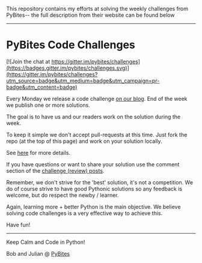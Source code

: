 This repository contains my efforts at solving the weekly challenges from PyBites--
the full description from their website can be found below

---------------------------------------------------------------------------------

# PyBites Code Challenges

[![Join the chat at https://gitter.im/pybites/challenges](https://badges.gitter.im/pybites/challenges.svg)](https://gitter.im/pybites/challenges?utm_source=badge&utm_medium=badge&utm_campaign=pr-badge&utm_content=badge)

Every Monday we release a code challenge [on our blog](http://pybit.es). 
End of the week we publish one or more solutions.

The goal is to have us and our readers work on the solution during the week.

To keep it simple we don't accept pull-requests at this time. 
Just fork the repo (at the top of this page) and work on your solution locally.

See [here](https://github.com/pybites/challenges/blob/master/INSTALL.md) for more details.

If you have questions or want to share your solution use the comment section of the [challenge (review) posts](http://pybit.es/pages/challenges.html).

Remember, we don't strive for the 'best' solution, it's not a competition. 
We do of course strive to have good Pythonic solutions so any feedback is welcome, but do respect the newby / learner. 

Again, learning more + better Python is the main objective. 
We believe solving code challenges is a very effective way to achieve this.

Have fun!

---

Keep Calm and Code in Python!

Bob and Julian @ [PyBites](http://pybit.es)

